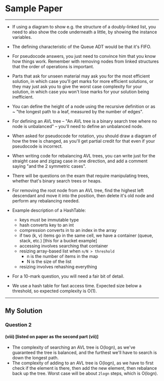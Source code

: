 # Sample Paper

---

* If using a diagram to show e.g. the structure of a doubly-linked list, you need to also show the code underneath a little, by showing the instance variables.

* The defining characteristic of the Queue ADT would be that it's FIFO.

* For pseudocode answers, you just need to convince him that you know how things work. Remember with removing nodes from linked structures that the order of operations is important.

* Parts that ask for unseen material may ask you for the most efficient solution, in which case you'll get marks for more efficient solutions, or they may just ask you to give the worst case complexity for your solution, in which case you won't lose marks for your solution being inefficient.

* You can define the height of a node using the recursive definition or as ~ "the longest path to a leaf, measured by the number of edges".

* For defining an AVL tree – "An AVL tree is a binary search tree where no node is unbalanced" – you'll need to define an unbalanced node.

* When asked for pseudocode for rotation, you should draw a diagram of how the tree is changed, as you'll get partial credit for that even if your pseudocode is incorrect.

* When writing code for rebalancing AVL trees, you can write just for the straight case and zigzag case in one direction, and add a comment saying "and the 2 symmetric cases".

* There will be questions on the exam that require manipulating trees, whether that's binary search trees or heaps.

* For removing the root node from an AVL tree, find the highest left descendant and move it into the position, then delete it's old node and perform any rebalancing needed.

* Example description of a HashTable:
	* keys must be immutable type
	* hash converts key to an int
	* compression converts in to an index in the array
	* if two (k, v) items go in the same cell, we have a container (queue, stack, etc.) [this for a bucket example]
	* accessing involves searching that container
	* resizing array-based list when `n/N > threshold`
		* n is the number of items in the map
		* N is the size of the list
	* resizing involves rehashing everything
	
* For a 10-mark question, you will need a fair bit of detail.

* We use a hash table for fast access time. Expected size below a threshold, so expected complexity is O(1).

---

## My Solution

### Question 2

#### (viii) [listed on paper as the second part (vii)]

* The complexity of searching an AVL tree is O(logn), as we've guaranteed the tree is balanced, and the furthest we'll have to search is down the longest path.
* The complexity of adding to an AVL tree is O(logn), as we have to first check if the element is there, then add the new element, then rebalance back up the tree. Worst case will be about `2logn` steps, which is O(logn).